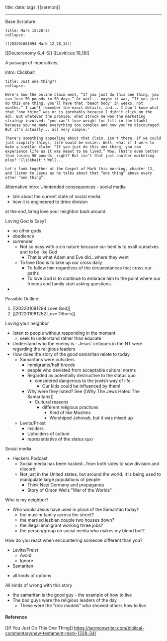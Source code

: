 title: 
date:
tags: [[sermon]]

---
Base Scripture:
```ad-note
title: Mark 12:28-34
collapse:

[[202201081094 Mark 12_28_34]]

```

[[Deuteronomy 6_4-5]]
[[Leviticus 19_18]]



A passage of imperatives;


Intro: 
Clickbait
```ad-note
title: Just one thing??
collapse:

Here's how the online claim went, “If you just do this one thing, you can lose 50 pounds in 50 days.” Or wait... maybe it was, “If you just do this one thing, you'll have that 'beach body' in weeks, not months.” I can't remember the exact details, and... I don't know what that “one thing” was or is (probably because I didn't click on the ad). But whatever the promise, what struck me was the marketing strategy involved: 'you can't lose weight (or fill in the blank) because you've made everything too complex and now you're discouraged. But it's actually... all very simple.'

There's something appealing about that claim, isn't there. If we could just simplify things, life would be easier. Well, what if I were to make a similar claim: “If you just do this one thing, you can experience life as it was meant to be lived.” Wow. That's even better than losing 50 pounds, right? But isn't that just another marketing ploy? 'Clickbait'? Well...

Let's look together at the Gospel of Mark this morning, chapter 12, and listen to Jesus as he talks about that “one thing” above every other “one thing”.
```

Alternative Intro:
Unintended consequences - social media
- talk about the current state of social media
- how it is engineered to drive division


at the end, bring love your neighbor back around




Loving God is Easy?
- no other gods
- obedience
- surrender
	- Not so easy with a sin nature because our bent is to exalt ourselves and to be like God
		- That is what Adam and Eve did...where they went
	- To love God is to take up our cross daily
		- To follow him regardless of the circumstances that cross our paths
		- To love God is to continue to embrace him to the point where our friends and family start asking questions.
- 

Possible Outline:
1. [[202201081294 Love God]]
2. [[202201081252 Love Others]]






Loving your neighbor
- listen to people without responding in the moment
	- seek to understand rather than educate
- Understand who the enemy is.- Jesus' critiques in the NT were regarding the religious leaders
- How does the story of the good samaritan relate to today
	- Samaritans were outsiders 
		- Immigrants/half breeds
		- people who deviated from acceptable cultural norms
		- Regarded as potentially destructive to the status quo
			- considered dangerous to the jewish way of life - 
				- Our kids could be influenced by them!
		- Why were they hated? See [[Why The Jews Hated The Samaritans]]
			- Cultural reasons
				- different religious practices
					- Kind of like Muslims
					- Worshiped Jehovah, but it was mixed up
	- Levite/Priest
		- Insiders
		- Upholders of culture
		- representative of the status quo


Social media 
- Hackers Podcast
	- Social media has been hacked...from both sides to sow division and discord
	- Not just in the United states, but around the world. It is being used to manipulate large populations of people
		- Think Nazi Germany and propaganda
		- Story of Orson Wells "War of the Worlds"


Who is my neighbor?
- Who would Jesus have used in place of the Samaritan today?
	- the muslim family across the street?
	* the married lesbian couple two houses down?
	* the illegal immigrant working three jobs?
	* the person/group on social media who makes my blood boil?

How do you react when encountering someone different than you?
* Levite/Preist
	* Avoid
	* Ignore
* Samaritan
- all kinds of options

All kinds of wrong with this story
- the samaritan is the good guy - the example of how to live
- The bad guys were the religious leaders of the day
	- These were the "role models" who showed others how to live

#### Reference

[[If You Just Do This One Thing]]
https://sermonwriter.com/biblical-commentary/new-testament-mark-1228-34/
